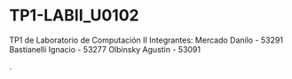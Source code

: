 # TP1-LABII_U0102

TP1 de Laboratorio de Computación II
Integrantes:
Mercado Danilo - 53291
Bastianelli Ignacio - 53277
Olbinsky Agustin - 53091

.
